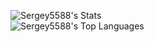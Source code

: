 ![Sergey5588's Stats](https://github-readme-stats.vercel.app/api?username=Sergey5588&theme=dark&show_icons=true&hide_border=true&count_private=false)  
![Sergey5588's Top Languages](https://github-readme-stats.vercel.app/api/top-langs/?username=Sergey5588&theme=dark&show_icons=true&hide_border=true&layout=compact)
